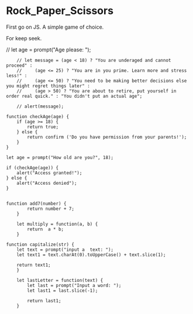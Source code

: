 # Rock_Paper_Scissors
First go on JS. A simple game of choice.


For keep seek.

// let age = prompt("Age please: ");

        // let message = (age < 18) ? "You are underaged and cannot proceed" :
        //     (age <= 25) ? "You are in you prime. Learn more and stress less!" :
        //     (age <= 50) ? "You need to be making better decisions else you might regret things later" :
        //     (age > 50) ? "You are about to retire, put yourself in order real quick." : "You didn't put an actual age";
            
        // alert(message);

    function checkAge(age) {
        if (age >= 18) {
            return true;
        } else {
            return confirm ('Do you have permission from your parents!');
        }
    }

    let age = prompt("How old are you?", 18);

    if (checkAge(age)) {
        alert("Access granted!");
    } else {
        alert("Access denied");
    }


    function add7(number) {
            return number + 7;
        }

        let multiply = function(a, b) {
            return  a * b;
        }
        
    function capitalize(str) {
        let text = prompt("input a  text: ");
        let text1 = text.charAt(0).toUpperCase() + text.slice(1);

        return text1;
        }

        let lastLetter = function(text) {
            let last = prompt("Input a word: ");
            let last1 = last.slice(-1);

            return last1;
        }